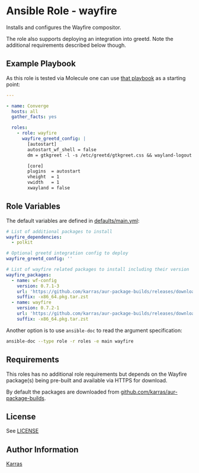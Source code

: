 # Ansible Role - wayfire

Installs and configures the Wayfire compositor.

The role also supports deploying an integration into greetd. Note the
additional requirements described below though.

## Example Playbook

As this role is tested via Molecule one can use [that
playbook](./molecule/default/converge.yml) as a starting point:

```yaml
---

- name: Converge
  hosts: all
  gather_facts: yes

  roles:
    - role: wayfire
      wayfire_greetd_config: |
        [autostart]
        autostart_wf_shell = false
        dm = gtkgreet -l -s /etc/greetd/gtkgreet.css && wayland-logout

        [core]
        plugins  = autostart
        vheight  = 1
        vwidth   = 1
        xwayland = false
```

## Role Variables

The default variables are defined in [defaults/main.yml](./defaults/main.yml):

```yaml
# List of additional packages to install
wayfire_dependencies:
  - polkit

# Optional greetd integration config to deploy
wayfire_greetd_config: ''

# List of wayfire related packages to install including their version
wayfire_packages:
  - name: wf-config
    version: 0.7.1-3
    url: 'https://github.com/karras/aur-package-builds/releases/download/v1.0.1'
    suffix: -x86_64.pkg.tar.zst
  - name: wayfire
    version: 0.7.2-1
    url: 'https://github.com/karras/aur-package-builds/releases/download/v1.0.1'
    suffix: -x86_64.pkg.tar.zst
```

Another option is to use `ansible-doc` to read the argument specification:

```sh
ansible-doc --type role -r roles -e main wayfire
```

## Requirements

This roles has no additional role requirements but depends on the Wayfire
package(s) being pre-built and available via HTTPS for download.

By default the packages are downloaded from
[github.com/karras/aur-package-builds](https://github.com/karras/aur-package-builds).

## License

See [LICENSE](./LICENSE)

## Author Information

[Karras](https://github.com/karras)
